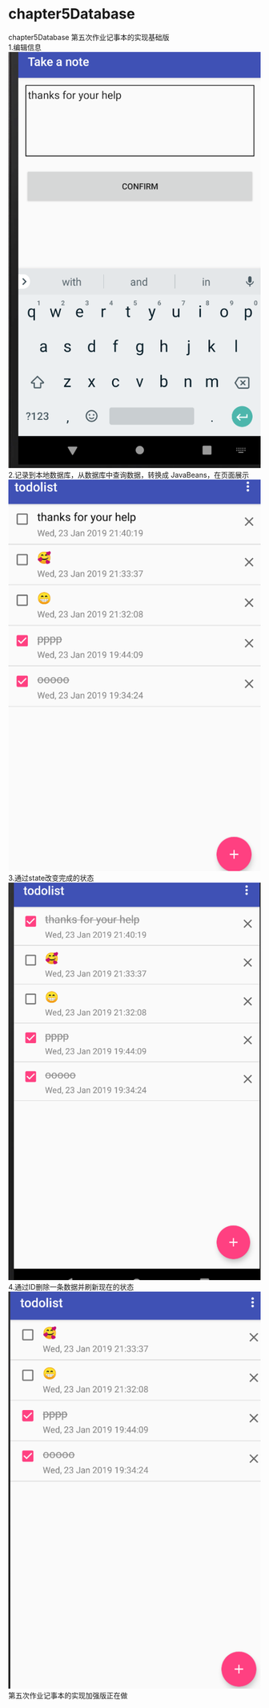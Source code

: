 # chapter5Database
chapter5Database
第五次作业记事本的实现基础版</br>
1.编辑信息</br>
![img](/screenshots/1.png)</br>
2.记录到本地数据库，从数据库中查询数据，转换成 JavaBeans，在页面展示</br>
![img](/screenshots/2.png)</br>
3.通过state改变完成的状态</br>
![img](/screenshots/3.png)</br>
4.通过ID删除一条数据并刷新现在的状态</br>
![img](/screenshots/4.png)</br>
第五次作业记事本的实现加强版正在做</br>


